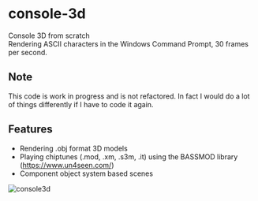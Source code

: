 # console-3d
Console 3D from scratch<br>
Rendering ASCII characters in the Windows Command Prompt, 30 frames per second.

## Note
This code is work in progress and is not refactored. In fact I would do a lot of things differently if I have to code it again.

## Features
- Rendering .obj format 3D models
- Playing chiptunes (.mod, .xm, .s3m, .it) using the BASSMOD library (https://www.un4seen.com/)
- Component object system based scenes

![console3d](https://github.com/jeuxdemains/console-3d/assets/7083803/5a5c67ca-8995-4414-a8af-9edcfcba934f)
